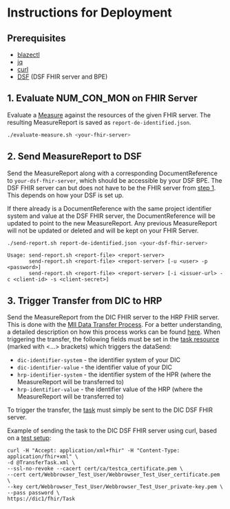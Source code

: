 # Instructions for Deployment

## Prerequisites

- [blazectl](https://github.com/samply/blazectl)
- [jq](https://jqlang.org/)
- [curl](https://curl.se/)
- [DSF](https://dsf.dev/) (DSF FHIR server and BPE)

## 1. Evaluate NUM_CON_MON on FHIR Server

Evaluate a [Measure](num-con-mon.yml) against the resources of the given FHIR server. The resulting MeasureReport is saved as `report-de-identified.json`.

```sh
./evaluate-measure.sh <your-fhir-server>
```

## 2. Send MeasureReport to DSF

Send the MeasureReport along with a corresponding DocumentReference to `your-dsf-fhir-server`, which should be accessible
by your DSF BPE. The DSF FHIR server can but does not have to be the FHIR server from [step 1](#1-evaluate-num_con_mon-on-fhir-server). This depends on how 
your DSF is set up.

If there already is a DocumentReference with the same project identifier system and value at the DSF FHIR server, the
DocumentReference will be updated to point to the new MeasureReport. Any previous MeasureReport will not be updated or 
deleted and will be kept on your FHIR Server.

```sh
./send-report.sh report-de-identified.json <your-dsf-fhir-server>
```

```
Usage: send-report.sh <report-file> <report-server>
       send-report.sh <report-file> <report-server> [-u <user> -p <password>]
       send-report.sh <report-file> <report-server> [-i <issuer-url> -c <client-id> -s <client-secret>]
```

## 3. Trigger Transfer from DIC to HRP

Send the MeasureReport from the DIC FHIR server to the HRP FHIR server. This is done with the 
[MII Data Transfer Process](https://github.com/medizininformatik-initiative/mii-process-data-transfer). For a better 
understanding, a detailed description on how this process works can be found 
[here](https://github.com/medizininformatik-initiative/mii-process-data-transfer/wiki). When triggering the transfer,
the following fields must be set in the [task resource](TransferTask.xml) (marked with <...> brackets) which triggers the dataSend:
* `dic-identifier-system` - the identifier system of your DIC
* `dic-identifier-value` - the identifier value of your DIC
* `hrp-identifier-system` - the identifier system of the HPR (where the MeasureReport will be transferred to)
* `hrp-identifier-value` - the identifier value of the HRP (where the MeasureReport will be transferred to)

To trigger the transfer, the [task](TransferTask.xml) must simply be sent to the DIC DSF FHIR server.

Example of sending the task to the DIC DSF FHIR server using curl, based on a 
[test setup](https://github.com/medizininformatik-initiative/mii-processes-test-setup/blob/main/docker/README-Process-Data-Transfer.md):

```
curl -H "Accept: application/xml+fhir" -H "Content-Type: application/fhir+xml" \
-d @TransferTask.xml \
--ssl-no-revoke --cacert cert/ca/testca_certificate.pem \
--cert cert/Webbrowser_Test_User/Webbrowser_Test_User_certificate.pem \
--key cert/Webbrowser_Test_User/Webbrowser_Test_User_private-key.pem \
--pass password \
https://dic1/fhir/Task
```
